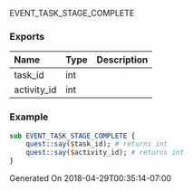 EVENT_TASK_STAGE_COMPLETE
### Exports
**Name**|**Type**|**Description**
:-----|:-----|:-----
task_id|int|
activity_id|int|
### Example
```perl
sub EVENT_TASK_STAGE_COMPLETE {
	quest::say($task_id); # returns int
	quest::say($activity_id); # returns int
}
```

Generated On 2018-04-29T00:35:14-07:00